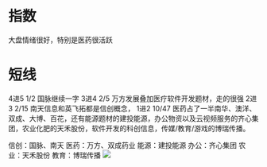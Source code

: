 # 指数
大盘情绪很好，特别是医药很活跃

# 短线
4进5  1/2 国脉继续一字
3进4  2/5  万方发展叠加医疗软件开发题材，走的很强
2进3  2/15  南天信息和英飞拓都是信创概念，
1进2  10/47  医药占了一半南华、澳洋、双成、大博、百花，还有能源题材的建投能源，办公物资以及云视频服务的齐心集团，农业化肥的天禾股份，软件开发的科创信息，传媒/教育/游戏的博瑞传播。

信创：国脉、南天
医药：万方、双成药业
能源：建投能源
办公：齐心集团
农业：天禾股份
教育：博瑞传播
![](Snipaste_2022-10-17_08-47-26.png)
